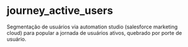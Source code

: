 # journey_active_users

Segmentação de usuários via automation studio (salesforce marketing cloud) para popular a jornada de usuários ativos, quebrado por porte de usuário. 
